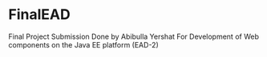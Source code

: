 # FinalEAD
Final Project Submission
Done by Abibulla Yershat 
For Development of Web components on the Java EE platform (EAD-2)

